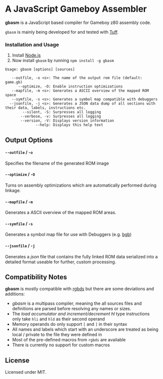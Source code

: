 # A JavaScript Gameboy Assembler

**gbasm** is a JavaScript based compiler for Gameboy z80 assembly code.

`gbasm` is mainly being developed for and tested with [Tuff](https://github.com/BonsaiDen/Tuff.gb). 


### Installation and Usage

1. Install [Node.js](https://nodejs.org)
2. Now install `gbasm` by running `npm install -g gbasm`


```
Usage: gbasm [options] [sources]

   --outfile, -o <s>: The name of the output rom file (default: game.gb)
      --optimize, -O: Enable instruction optimizations
   --mapfile, -m <s>: Generates a ASCII overview of the mapped ROM space
   --symfile, -s <s>: Generates a symbol map compatible with debuggers
  --jsonfile, -j <s>: Generates a JSON data dump of all sections with their data, labels, instructions etc.
        --silent, -S: Surpresses all logging
       --verbose, -v: Surpresses all logging
       --version, -V: Displays version information
              --help: Displays this help text
```


## Output Options


#### `--outfile` / `-o` 

  Specifies the filename of the generated ROM image
  
  
#### `--optimize` / `-O` 

  Turns on assembly optimizations which are automatically performed during linkage.
  
  
#### `--mapfile` / `-m`

  Generates a ASCII overview of the mapped ROM areas.
  
  
#### `--symfile` / `-s` 

  Generates a symbol map file for use with Debuggers (e.g. [bgb](http://bgb.bircd.org/))
  

#### `--jsonfile` / `-j` 

  Generates a *json* file that contains the fully linked ROM data serialized into a detailed format useable for further, custom processing.



## Compatibility Notes

**gbasm** is mostly compatible with [rgbds](https://github.com/bentley/rgbds) 
but there are some deviations and additions:

- *gbasm* is a multipass compiler, meaning the all sources files and definitions are parsed before resolving any names or sizes. 
- The *load accumulator and increment/decrement hl* type instructions only take `hli` and `hld` as their second operand
- Memory operands do only support `[` and `]` in their syntax
- All names and labels which start with an underscore are treated as being local / private to the file they were defined in
- Most of the pre-defined macros from `rgbds` are available 
- There is currently no support for custom macros



## License

Licensed under MIT.

